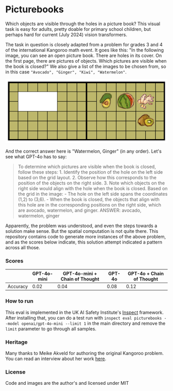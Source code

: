 # Picturebooks
Which objects are visible through the holes in a picture book? This visual task is easy for adults, pretty doable for primary school children, but perhaps hard for current (July 2024) vision transformers.

The task in question is closely adapted from a problem for grades 3 and 4 of the international Kangoroo math event. It goes like this: "In the following image, you can see an open picture book. There are holes in its cover. On the first page, there are pictures of objects. Which pictures are visible when the book is closed?" We also give a list of the images to be chosen from, so in this case `"Avocado", "Ginger", "Kiwi", "Watermelon"`.

![ ](https://github.com/file-acomplaint/picturebooks/blob/main/puzzles/plants-34.png?raw=true)

And the correct answer here is "Watermelon, Ginger" (in any order). Let's see what GPT-4o has to say:

> To determine which pictures are visible when the book is closed, follow these steps: 1. Identify the position of the hole on the left side based on the grid layout. 2. Observe how this corresponds to the position of the objects on the right side. 3. Note which objects on the right side would align with the hole when the book is closed. Based on the grid in the image: - The hole on the left side spans the coordinates (1,2) to (3,6). - When the book is closed, the objects that align with this hole are in the corresponding positions on the right side, which are avocado, watermelon, and ginger. ANSWER: avocado, watermelon, ginger

Apparently, the problem was understood, and even the steps towards a solution make sense. But the spatial computation is not quite there. This repository contains code to generate more instances of the above problem, and as the scores below indicate, this solution attempt indicated a pattern across all those.  

### Scores

|  | GPT-4o-mini |  GPT-4o-mini + Chain of Thought | GPT-4o | GPT-4o + Chain of Thought
| - | ----------- | -------------------------- | ------ | ------------------------- |
| Accuracy | 0.02 |  0.04 | 0.08 | 0.12 |

### How to run
This eval is implemented in the UK AI Safety Institute's [Inspect](https://inspect.ai-safety-institute.org.uk) framework. After installing that, you can do a test run with `inspect eval picturebooks --model openai/gpt-4o-mini --limit 1` in the main directory and remove the `limit` parameter to go through all samples.

### Heritage
Many thanks to Meike Akveld for authoring the original Kangoroo problem. You can read an interview about her work [here](https://johnian.joh.cam.ac.uk/news/career-spotlight-meike-akveld/).

### License
Code and images are the author's and licensed under MIT
